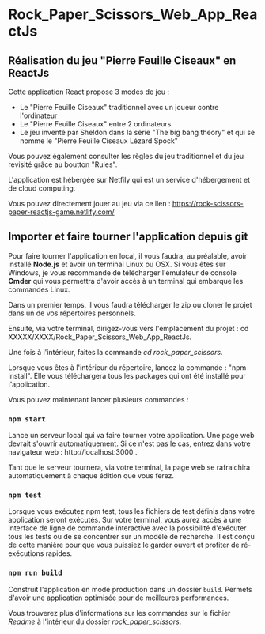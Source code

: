 # Rock_Paper_Scissors_Web_App_ReactJs
## Réalisation du jeu "Pierre Feuille Ciseaux" en ReactJs 

Cette application React propose 3 modes de jeu :

+ Le "Pierre Feuille Ciseaux" traditionnel avec un joueur contre l'ordinateur
+ Le "Pierre Feuille Ciseaux" entre 2 ordinateurs
+ Le jeu inventé par Sheldon dans la série "The big bang theory"  et qui se nomme le "Pierre Feuille Ciseaux Lézard Spock" 

Vous pouvez également consulter les règles du jeu traditionnel et du jeu revisité grâce au boutton "Rules".


L'application est hébergée sur Netfily qui est un service d'hébergement et de cloud computing.

Vous pouvez directement jouer au jeu via ce lien : https://rock-scissors-paper-reactjs-game.netlify.com/


## Importer et faire tourner l'application depuis git

Pour faire tourner l'application en local, il vous faudra, au préalable, avoir installé **Node.js** et avoir un terminal Linux ou OSX. Si vous êtes sur Windows, je vous recommande de télécharger l'émulateur de console **Cmder** qui vous permettra d'avoir accès à un terminal qui embarque les commandes Linux.

Dans un premier temps, il vous faudra télécharger le zip ou cloner le projet dans un de vos répertoires personnels.

Ensuite, via votre terminal, dirigez-vous vers l'emplacement du projet : cd XXXXX/XXXX/Rock_Paper_Scissors_Web_App_ReactJs.

Une fois à l'intérieur, faites la commande *cd rock_paper_scissors*.

Lorsque vous êtes à l'intérieur du répertoire, lancez la commande : "npm install". Elle vous téléchargera tous les packages qui ont été installé pour l'application.

Vous pouvez maintenant lancer plusieurs commandes : 

### `npm start`

Lance un serveur local qui va faire tourner votre application.
Une page web devrait s'ouvrir automatiquement. Si ce n'est pas le cas, entrez dans votre navigateur web : http://localhost:3000 .

Tant que le serveur tournera, via votre terminal, la page web se rafraichira automatiquement à chaque édition que vous ferez.


### `npm test`

Lorsque vous exécutez npm test, tous les fichiers de test définis dans votre application seront exécutés.
Sur votre terminal, vous aurez accès à une interface de ligne de commande interactive avec la possibilité d'exécuter tous les tests ou de se concentrer sur un modèle de recherche. Il est conçu de cette manière pour que vous puissiez le garder ouvert et profiter de ré-exécutions rapides.


### `npm run build`


Construit l'application en mode production dans un dossier `build`.
Permets d'avoir une application optimisée pour de meilleures performances.


Vous trouverez plus d'informations sur les commandes sur le fichier *Readme* à l'intérieur du dossier *rock_paper_scissors*.

